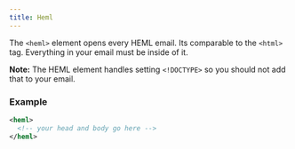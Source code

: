 ```yaml
---
title: Heml
---
```


The `<heml>` element opens every HEML email. Its comparable to the `<html>` tag. Everything in your email must be inside of it.

**Note:** The HEML element handles setting `<!DOCTYPE>` so you should not add that to your email.

### Example
```xml
<heml>
  <!-- your head and body go here -->
</heml>
```